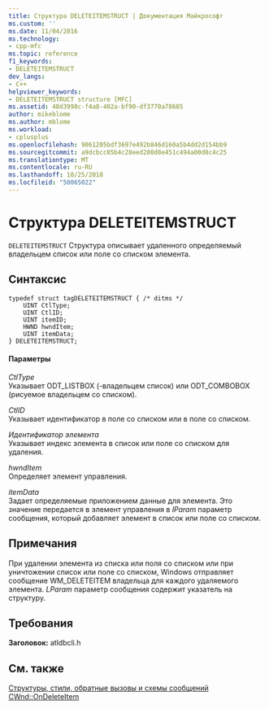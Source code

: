 ```yaml
---
title: Структура DELETEITEMSTRUCT | Документация Майкрософт
ms.custom: ''
ms.date: 11/04/2016
ms.technology:
- cpp-mfc
ms.topic: reference
f1_keywords:
- DELETEITEMSTRUCT
dev_langs:
- C++
helpviewer_keywords:
- DELETEITEMSTRUCT structure [MFC]
ms.assetid: 48d3998c-f4a8-402a-bf90-df3770a78685
author: mikeblome
ms.author: mblome
ms.workload:
- cplusplus
ms.openlocfilehash: 9061205bdf3697e492b846d160a5b4dd2d154bb9
ms.sourcegitcommit: a9dcbcc85b4c28eed280d8e451c494a00d8c4c25
ms.translationtype: MT
ms.contentlocale: ru-RU
ms.lasthandoff: 10/25/2018
ms.locfileid: "50065022"
---
```

# <a name="deleteitemstruct-structure"></a>Структура DELETEITEMSTRUCT

`DELETEITEMSTRUCT` Структура описывает удаленного определяемый владельцем список или поле со списком элемента.

## <a name="syntax"></a>Синтаксис

```
typedef struct tagDELETEITEMSTRUCT { /* ditms */
    UINT CtlType;
    UINT CtlID;
    UINT itemID;
    HWND hwndItem;
    UINT itemData;
} DELETEITEMSTRUCT;
```

#### <a name="parameters"></a>Параметры

*CtlType*<br/>
Указывает ODT_LISTBOX (-владельцем список) или ODT_COMBOBOX (рисуемое владельцем со списком).

*CtlID*<br/>
Указывает идентификатор в поле со списком или в поле со списком.

*Идентификатор элемента*<br/>
Указывает индекс элемента в список или поле со списком для удаления.

*hwndItem*<br/>
Определяет элемент управления.

*itemData*<br/>
Задает определяемые приложением данные для элемента. Это значение передается в элемент управления в *lParam* параметр сообщения, который добавляет элемент в список или поле со списком.

## <a name="remarks"></a>Примечания

При удалении элемента из списка или поля со списком или при уничтожении список или поле со списком, Windows отправляет сообщение WM_DELETEITEM владельца для каждого удаляемого элемента. *LParam* параметр сообщения содержит указатель на структуру.

## <a name="requirements"></a>Требования

**Заголовок:** atldbcli.h

## <a name="see-also"></a>См. также

[Структуры, стили, обратные вызовы и схемы сообщений](../../mfc/reference/structures-styles-callbacks-and-message-maps.md)<br/>
[CWnd::OnDeleteItem](../../mfc/reference/cwnd-class.md#ondeleteitem)

